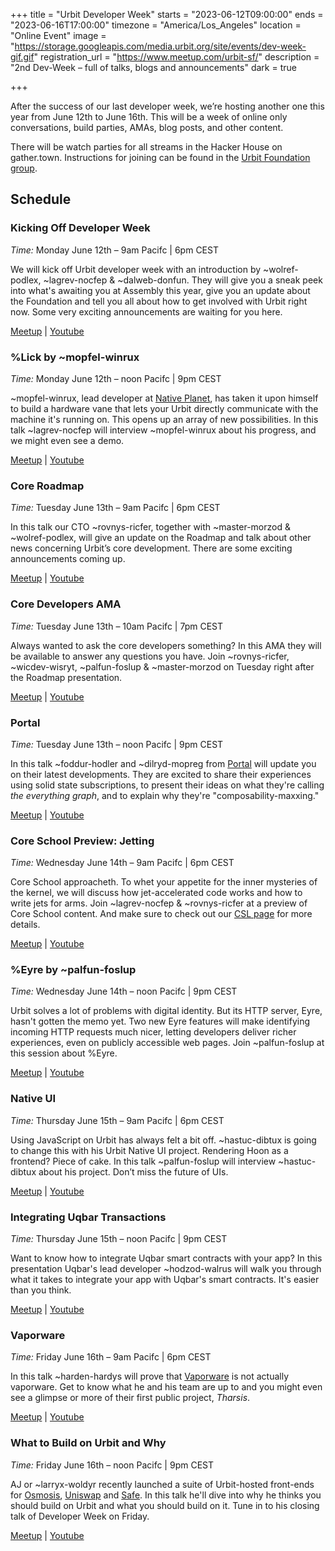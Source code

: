 +++
title = "Urbit Developer Week"
starts = "2023-06-12T09:00:00"
ends = "2023-06-16T17:00:00"
timezone = "America/Los_Angeles"
location = "Online Event"
image = "https://storage.googleapis.com/media.urbit.org/site/events/dev-week-gif.gif"
registration_url = "https://www.meetup.com/urbit-sf/"
description = "2nd Dev-Week – full of talks, blogs and announcements"
dark = true

+++

After the success of our last developer week, we’re hosting another one this year from June 12th to June 16th. This will be a week of online only conversations, build parties, AMAs, blog posts, and other content.

There will be watch parties for all streams in the Hacker House on gather.town. Instructions for joining can be found in the [Urbit Foundation group](/groups/~halbex-palheb/uf-public).

## Schedule
### Kicking Off Developer Week
*Time:* Monday June 12th – 9am Pacifc | 6pm CEST

We will kick off Urbit developer week with an introduction by ~wolref-podlex, ~lagrev-nocfep & ~dalweb-donfun. They will give you a sneak peek into what's awaiting you at Assembly this year, give you an update about the Foundation and tell you all about how to get involved with Urbit right now. Some very exciting announcements are waiting for you here.

[Meetup](https://www.meetup.com/urbit-sf/events/293888554/) | [Youtube](https://www.youtube.com/watch?v=38K2RfaScL8)

### %Lick by ~mopfel-winrux
*Time:* Monday June 12th – noon Pacifc | 9pm CEST

~mopfel-winrux, lead developer at [Native Planet](/organizations/nativeplanet), has taken it upon himself to build a hardware vane that lets your Urbit directly communicate with the machine it's running on. This opens up an array of new possibilities. In this talk ~lagrev-nocfep will interview ~mopfel-winrux about his progress, and we might even see a demo. 

[Meetup](https://www.meetup.com/urbit-sf/events/294013274/) | [Youtube](https://www.youtube.com/watch?v=TDROdmVW7_0)

### Core Roadmap
*Time:* Tuesday June 13th – 9am Pacifc | 6pm CEST

In this talk our CTO ~rovnys-ricfer, together with ~master-morzod & ~wolref-podlex, will give an update on the Roadmap and talk about other news concerning Urbit’s core development. There are some exciting announcements coming up.

[Meetup](https://www.meetup.com/urbit-sf/events/293893446/) | [Youtube](https://www.youtube.com/watch?v=vmqn36RtnBk)

### Core Developers AMA
*Time:* Tuesday June 13th – 10am Pacifc | 7pm CEST

Always wanted to ask the core developers something? In this AMA they will be available to answer any questions you have. Join ~rovnys-ricfer, ~wicdev-wisryt, ~palfun-foslup & ~master-morzod on Tuesday right after the Roadmap presentation.

[Meetup](https://www.meetup.com/urbit-sf/events/293893486/) | [Youtube](https://www.youtube.com/watch?v=BolurhVR6N4)

### Portal
*Time:* Tuesday June 13th – noon Pacifc | 9pm CEST

In this talk ~foddur-hodler and ~dilryd-mopreg from [Portal](/applications/~worpet-bildet/portal) will update you on their latest developments. They are excited to share their experiences using solid state subscriptions, to present their ideas on what they're calling *the everything graph*, and to explain why they're "composability-maxxing."

[Meetup](https://www.meetup.com/urbit-sf/events/294013283/) | [Youtube](https://www.youtube.com/watch?v=6J8-jlqz2r4)

### Core School Preview:  Jetting
*Time:* Wednesday June 14th – 9am Pacifc | 6pm CEST

Core School approacheth. To whet your appetite for the inner mysteries of the kernel, we will discuss how jet-accelerated code works and how to write jets for arms. Join ~lagrev-nocfep & ~rovnys-ricfer at a preview of Core School content. And make sure to check out our [CSL page](https://developers.urbit.org/courses/csl) for more details.

[Meetup](https://www.meetup.com/urbit-sf/events/294013289/) | [Youtube](https://www.youtube.com/watch?v=i1GRoY3QDdU)

### %Eyre by ~palfun-foslup
*Time:* Wednesday June 14th – noon Pacifc | 9pm CEST

Urbit solves a lot of problems with digital identity. But its HTTP server, Eyre, hasn't gotten the memo yet. Two new Eyre features will make identifying incoming HTTP requests much nicer, letting developers deliver richer experiences, even on publicly accessible web pages. Join ~palfun-foslup at this session about %Eyre. 

[Meetup](https://www.meetup.com/urbit-sf/events/294013295/) | [Youtube](https://www.youtube.com/watch?v=eN_oh_orCcg)

### Native UI
*Time:* Thursday June 15th – 9am Pacifc | 6pm CEST

Using JavaScript on Urbit has always felt a bit off. ~hastuc-dibtux is going to change this with his Urbit Native UI project. Rendering Hoon as a frontend? Piece of cake. 
In this talk ~palfun-foslup will interview ~hastuc-dibtux about his project. Don’t miss the future of UIs.

[Meetup](https://www.meetup.com/urbit-sf/events/293893568/) | [Youtube](https://www.youtube.com/watch?v=1l9dnppQO1U)

### Integrating Uqbar Transactions
*Time:* Thursday June 15th – noon Pacifc | 9pm CEST

Want to know how to integrate Uqbar smart contracts with your app? In this presentation Uqbar's lead developer ~hodzod-walrus will walk you through what it takes to integrate your app with Uqbar's smart contracts. It's easier than you think. 

[Meetup](https://www.meetup.com/urbit-sf/events/294013302/) | [Youtube](https://www.youtube.com/watch?v=Q-aZZabT6_M)

### Vaporware
*Time:* Friday June 16th – 9am Pacifc | 6pm CEST

In this talk ~harden-hardys will prove that [Vaporware](https://vaporware.network) is not actually vaporware. Get to know what he and his team are up to and you might even see a glimpse or more of their first public project, *Tharsis*.

[Meetup](https://www.meetup.com/urbit-sf/events/294013311/) | [Youtube](https://www.youtube.com/watch?v=bh5U5q9Qp_k)

### What to Build on Urbit and Why
*Time:* Friday June 16th – noon Pacifc | 9pm CEST

AJ or ~larryx-woldyr recently launched a suite of Urbit-hosted front-ends for [Osmosis](/applications/~larryx-woldyr/osmosis), [Uniswap](/applications/~larryx-woldyr/uniswap) and [Safe](/applications/~larryx-woldyr/safe). In this talk he'll dive into why he thinks you should build on Urbit and what you should build on it. Tune in to his closing talk of Developer Week on Friday. 

[Meetup](https://www.meetup.com/urbit-sf/events/294013323/) | [Youtube](https://www.youtube.com/watch?v=AARwK5cGavw)
